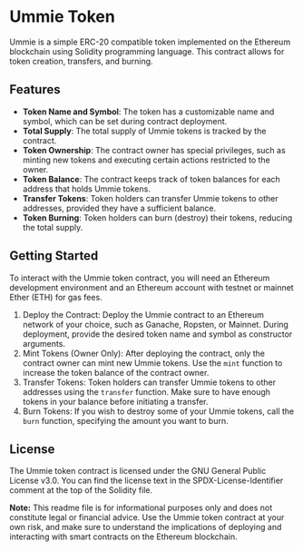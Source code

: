 # Ummie Token

Ummie is a simple ERC-20 compatible token implemented on the Ethereum blockchain using Solidity programming language. This contract allows for token creation, transfers, and burning.

## Features

- **Token Name and Symbol**: The token has a customizable name and symbol, which can be set during contract deployment.
- **Total Supply**: The total supply of Ummie tokens is tracked by the contract.
- **Token Ownership**: The contract owner has special privileges, such as minting new tokens and executing certain actions restricted to the owner.
- **Token Balance**: The contract keeps track of token balances for each address that holds Ummie tokens.
- **Transfer Tokens**: Token holders can transfer Ummie tokens to other addresses, provided they have a sufficient balance.
- **Token Burning**: Token holders can burn (destroy) their tokens, reducing the total supply.

## Getting Started

To interact with the Ummie token contract, you will need an Ethereum development environment and an Ethereum account with testnet or mainnet Ether (ETH) for gas fees.

1. Deploy the Contract: Deploy the Ummie contract to an Ethereum network of your choice, such as Ganache, Ropsten, or Mainnet. During deployment, provide the desired token name and symbol as constructor arguments.
2. Mint Tokens (Owner Only): After deploying the contract, only the contract owner can mint new Ummie tokens. Use the `mint` function to increase the token balance of the contract owner.
3. Transfer Tokens: Token holders can transfer Ummie tokens to other addresses using the `transfer` function. Make sure to have enough tokens in your balance before initiating a transfer.
4. Burn Tokens: If you wish to destroy some of your Ummie tokens, call the `burn` function, specifying the amount you want to burn.

## License

The Ummie token contract is licensed under the GNU General Public License v3.0. You can find the license text in the SPDX-License-Identifier comment at the top of the Solidity file.

**Note:** This readme file is for informational purposes only and does not constitute legal or financial advice. Use the Ummie token contract at your own risk, and make sure to understand the implications of deploying and interacting with smart contracts on the Ethereum blockchain.
